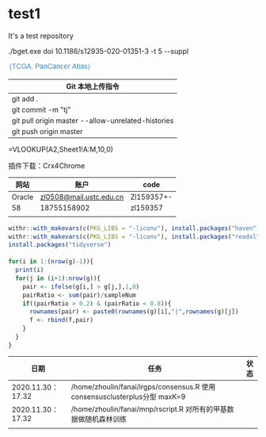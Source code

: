 # test1
It's a test repository

./bget.exe doi 10.1186/s12935-020-01351-3 -t 5 --suppl

![Error](https://github.com/bigone1/test/blob/master/Screenshots/1.png)

| Git 本地上传指令                                   |
| -------------------------------------------------- |
| git add .                                          |
| git commit -m "tj"                                 |
| git pull origin master --allow-unrelated-histories |
| git push origin master                             |

=VLOOKUP(A2,Sheet1!A:M,10,0)

插件下载：Crx4Chrome

| 网站   | 账户                    | code       |
| ------ | ----------------------- | ---------- |
| Oracle | zl0508@mail.ustc.edu.cn | Zl159357+- |
| 58     | 18755158902             | zl159357   |
|        |                         |            |

```R
withr::with_makevars(c(PKG_LIBS = "-liconv"), install.packages("haven"), assignment = "+=")
withr::with_makevars(c(PKG_LIBS = "-liconv"), install.packages("readxl"), assignment = "+=")
install.packages("tidyverse")

for(i in 1:(nrow(g)-1)){
  print(i)
  for(j in (i+1):nrow(g)){
    pair <- ifelse(g[i,] > g[j,],1,0)
    pairRatio <- sum(pair)/sampleNum
    if((pairRatio > 0.2) & (pairRatio < 0.8)){
      rownames(pair) <- paste0(rownames(g)[i],"|",rownames(g)[j])
      f <- rbind(f,pair)
    }
  }
}
```

| 日期              | 任务                                                         | 状态 |
| ----------------- | ------------------------------------------------------------ | ---- |
| 2020.11.30：17.32 | /home/zhoulin/fanai/irgps/consensus.R 使用consensusclusterplus分型  maxK=9 |      |
| 2020.11.30：17.32 | /home/zhoulin/fanai/mnp/rscript.R  对所有的甲基数据做随机森林训练 |      |
|                   |                                                              |      |

